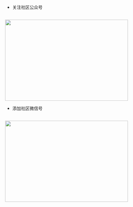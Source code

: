 
* 关注社区公众号

<br><img src="https://github.com/GithubChineseCommunity/images/blob/master/gongzhonghao.png" width=400 height=264>



* 添加社区微信号

<br><img src="https://github.com/GithubChineseCommunity/images/blob/master/weixinhao.png" width=400 height=264>
